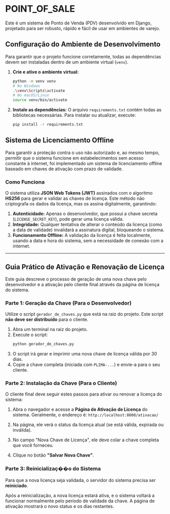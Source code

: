 # POINT_OF_SALE

Este é um sistema de Ponto de Venda (PDV) desenvolvido em Django, projetado para ser robusto, rápido e fácil de usar em ambientes de varejo.

## Configuração do Ambiente de Desenvolvimento

Para garantir que o projeto funcione corretamente, todas as dependências devem ser instaladas dentro de um ambiente virtual (`venv`).

1.  **Crie e ative o ambiente virtual:**
    ```bash
    python -m venv venv
    # No Windows
    .\venv\Scripts\activate
    # No macOS/Linux
    source venv/bin/activate
    ```

2.  **Instale as dependências:**
    O arquivo `requirements.txt` contém todas as bibliotecas necessárias. Para instalar ou atualizar, execute:
    ```bash
    pip install -r requirements.txt
    ```

## Sistema de Licenciamento Offline

Para garantir a proteção contra o uso não autorizado e, ao mesmo tempo, permitir que o sistema funcione em estabelecimentos sem acesso constante à internet, foi implementado um sistema de licenciamento offline baseado em chaves de ativação com prazo de validade.

### Como Funciona

O sistema utiliza **JSON Web Tokens (JWT)** assinados com o algoritmo **HS256** para gerar e validar as chaves de licença. Este método não criptografa os dados da licença, mas os assina digitalmente, garantindo:

1.  **Autenticidade:** Apenas o desenvolvedor, que possui a chave secreta (`LICENSE_SECRET_KEY`), pode gerar uma licença válida.
2.  **Integridade:** Qualquer tentativa de alterar o conteúdo da licença (como a data de validade) invalidará a assinatura digital, bloqueando o sistema.
3.  **Funcionamento Offline:** A validação da licença é feita localmente, usando a data e hora do sistema, sem a necessidade de conexão com a internet.

---

## Guia Prático de Ativação e Renovação de Licença

Este guia descreve o processo de geração de uma nova chave pelo desenvolvedor e a ativação pelo cliente final através da página de licença do sistema.

### Parte 1: Geração da Chave (Para o Desenvolvedor)

Utilize o script `gerador_de_chaves.py` que está na raiz do projeto. Este script **não deve ser distribuído** para o cliente.

1.  Abra um terminal na raiz do projeto.
2.  Execute o script:
    ```bash
    python gerador_de_chaves.py
    ```
3.  O script irá gerar e imprimir uma nova chave de licença válida por 30 dias.
4.  Copie a chave completa (iniciada com `PLIMA-...`) e envie-a para o seu cliente.

### Parte 2: Instalação da Chave (Para o Cliente)

O cliente final deve seguir estes passos para ativar ou renovar a licença do sistema:

1.  Abra o navegador e acesse a **Página de Ativação de Licença** do sistema. Geralmente, o endereço é:
    `http://localhost:8000/ativacao/`

2.  Na página, ele verá o status da licença atual (se está válida, expirada ou inválida).

3.  No campo "Nova Chave de Licença", ele deve colar a chave completa que você forneceu.

4.  Clique no botão **"Salvar Nova Chave"**.

### Parte 3: Reinicializaç��o do Sistema

Para que a nova licença seja validada, o servidor do sistema precisa ser **reiniciado**.

Após a reinicialização, a nova licença estará ativa, e o sistema voltará a funcionar normalmente pelo período de validade da chave. A página de ativação mostrará o novo status e os dias restantes.


